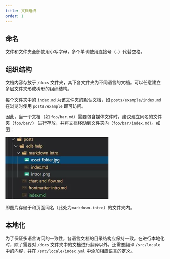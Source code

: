 ```yaml
---
title: 文档组织
order: 1
---
```


## 命名

文件和文件夹全部使用小写字母，多个单词使用连接号（`-`）代替空格。

## 组织结构

文档内容存放于 `/docs` 文件夹，其下各文件夹为不同语言的文档。可以任意建立多层文件夹形成树形的组织结构。

每个文件夹中的 `index.md` 为该文件夹的默认文档，如 `posts/example/index.md` 在浏览时使用 `posts/example` 即可访问。

因此，当一个文档（如 `foo/bar.md`）需要包含媒体文件时，建议建立同名的文件夹（`foo/bar/`） 进行存放，并将文档移动到文件夹内（`foo/bar/index.md`）。如图：

![文件组织结构](asset-folder.jpg)

即图片存储于和页面同名（此处为`markdown-intro`）的文件夹内。

## 本地化

为了保证多语言访问的一致性，各语言文档的目录结构应保持一致。在进行本地化时，除了需要对 `/docs` 文件夹中的文档进行翻译以外，还需要翻译 `/src/locale` 中的内容，并在 `/src/locale/index.yml` 中添加相应语言的定义。